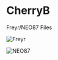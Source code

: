 # CherryB
Freyr/NEO87 Files

![Freyr](https://github.com/GHv4/CherryB/assets/108226982/5a53d340-7d5f-4537-95ae-74f8729de9f5)

![NEO87](https://github.com/GHv4/CherryB/assets/108226982/cda5feeb-2008-406a-8965-54f107208c84)
